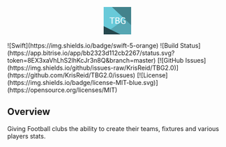 <p align="center"><img width=12.5% src="https://github.com/KrisReid/TBG2.0/blob/master/TBG2/Assets.xcassets/TBG%2076pt.imageset/TBG%2076pt%403x.png"></p>

<div align="centre">
![Swift](https://img.shields.io/badge/swift-5-orange)
![Build Status](https://app.bitrise.io/app/bb2323d112cb2267/status.svg?token=8EX3xaVhLhS2lhKcJr3n8Q&branch=master)
[![GitHub Issues](https://img.shields.io/github/issues-raw/KrisReid/TBG2.0)](https://github.com/KrisReid/TBG2.0/issues)
[![License](https://img.shields.io/badge/license-MIT-blue.svg)](https://opensource.org/licenses/MIT)
<div>

## Overview
Giving Football clubs the ability to create their teams, fixtures and various players stats.

<br>
